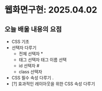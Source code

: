 # 웹화면구현: 2025.04.02
## 오늘 배울 내용의 요점
       
 - CSS 기초
 - 선택자 다루기
    - 전체 선택자 *
    - 태그 선택자 태그 이름 선택
    - id 선택자 #
    - class 선택자
 - CSS 필수 속성 다루기 .
 -  [?] 효과적인 레이아웃을 위한 CSS 속성 다루기
     
